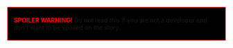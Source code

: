 <div style="border:1px solid red; background-color:black; padding: 0.5em 1em 0.5em 1em;">

<font style="color:red;">**SPOILER WARNING!**</font> Do not read this if
you are not a developer and don't want to be spoiled on the story.

</div>